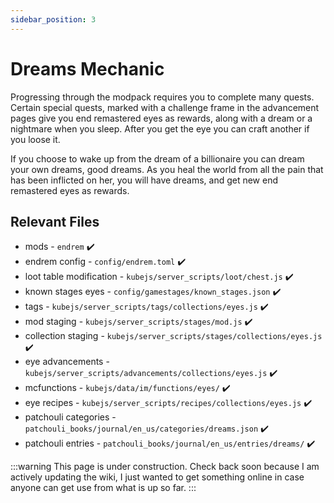 ```yaml
---
sidebar_position: 3
---
```


# Dreams Mechanic

Progressing through the modpack requires you to complete many quests. Certain special quests, marked with a challenge frame in the advancement pages give you end remastered eyes as rewards, along with a dream or a nightmare when you sleep. After you get the eye you can craft another if you loose it.

If you choose to wake up from the dream of a billionaire you can dream your own dreams, good dreams. As you heal the world from all the pain that has been inflicted on her, you will have dreams, and get new end remastered eyes as rewards.

## Relevant Files

- mods - `endrem` ✔️
- endrem config - `config/endrem.toml` ✔️
- loot table modification - `kubejs/server_scripts/loot/chest.js` ✔️
- known stages eyes - `config/gamestages/known_stages.json` ✔️
- tags - `kubejs/server_scripts/tags/collections/eyes.js` ✔️
- mod staging - `kubejs/server_scripts/stages/mod.js` ✔️
- collection staging - `kubejs/server_scripts/stages/collections/eyes.js` ✔️
- eye advancements - `kubejs/server_scripts/advancements/collections/eyes.js` ✔️
- mcfunctions - `kubejs/data/im/functions/eyes/` ✔️
- eye recipes - `kubejs/server_scripts/recipes/collections/eyes.js` ✔️
- patchouli categories - `patchouli_books/journal/en_us/categories/dreams.json` ✔️
- patchouli entries - `patchouli_books/journal/en_us/entries/dreams/` ✔️

:::warning
This page is under construction. Check back soon because I am actively updating the wiki, I just wanted to get something online in case anyone can get use from what is up so far.
:::

